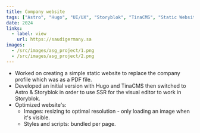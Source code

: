 ```yaml
---
title: Company website
tags: ["Astro", "Hugo", "UI/UX", "Storyblok", "TinaCMS", "Static Website"]
date: 2024
links:
  - label: view 
    url: https://saudigermany.sa
images:
  - /src/images/asg_project/1.png
  - /src/images/asg_project/2.png
---
```


- Worked on creating a simple static website to replace the company profile which was as a PDF file.
- Developed an initial version with Hugo and TinaCMS then switched to Astro & Storyblok in order to use SSR for the visual editor to work in Storyblok.
- Optimized website's:
  - Images: resizing to optimal resolution - only loading an image when it's visible.
  - Styles and scripts: bundled per page.